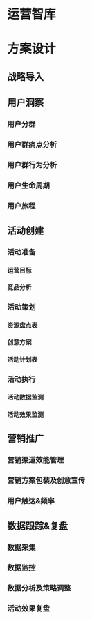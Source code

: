 # 运营智库

# 方案设计

## 战略导入

## 用户洞察

### 用户分群

### 用户群痛点分析

### 用户群行为分析

### 用户生命周期

### 用户旅程

## 活动创建

### 活动准备

#### 运营目标

#### 竞品分析

### 活动策划

#### 资源盘点表

#### 创意方案

#### 活动计划表

### 活动执行

#### 活动数据监测

#### 活动效果监测

## 营销推广

### 营销渠道效能管理

### 营销方案包装及创意宣传

### 用户触达&频率

## 数据跟踪&复盘

### 数据采集

### 数据监控

### 数据分析及策略调整

### 活动效果复盘
